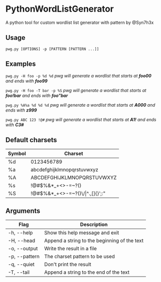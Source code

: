 # PythonWordListGenerator
A python tool for custom wordlist list generator with pattern by @Syn7h3x
## Usage 
`pwg.py [OPTIONS] -p [PATTERN [PATTERN ...]] `

## Examples
  `pwg.py -H foo -p %d %d`	_pwg will generate a wordlist that starts at **foo00** and ends with **foo99**_

  `pwg.py -H foo -T bar -p %S`	_pwg will generate a wordlist that starts at **foo!bar** and ends with **foo"bar**_

  `pwg.py %A%a %d %d %d` 		_pwg will generate a wordlist that starts at **A000** and ends with **z999**_

  `pwg.py ABC 123 !@#`   		_pwg will generate a wordlist that starts at **A1!** and ends with **C3#**_

## Default charsets
Symbol | Charset
------ | -------
  %d | 0123456789
  %a | abcdefghijklmnopqrstuvwxyz
  %A | ABCDEFGHIJKLMNOPQRSTUVWXYZ
  %s | !@#$%&*_+<>-=~?()
  %S | \!\@\#\$\%\&\*\_\+\<\>\-\=\~\?\(\)\\/\|\^\.\,\[\]\{\}\'\;\:\"

## Arguments
Flag | Description
---- | -----------
  -h, --help            			|Show this help message and exit
  -H, --head   				|Append a string to the beginning of the text
  -o, --output 				|Write the result in a file
  -p, --pattern 	|The charset pattern to be used
  -q, --quiet           			|Don't print the result
  -T, --tail  				|Append a string to the end of the text
